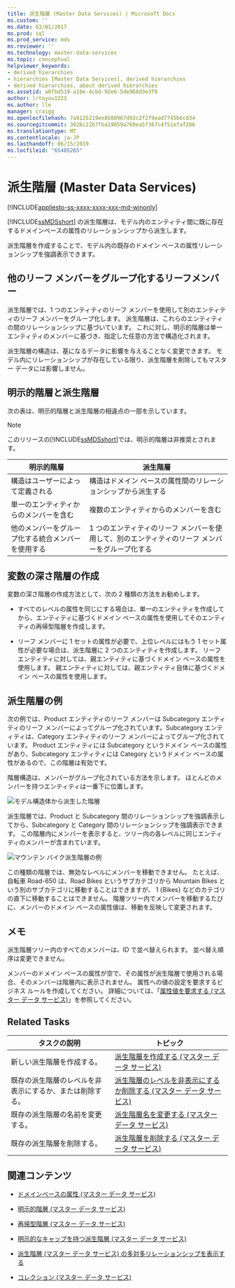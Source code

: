 ```yaml
---
title: 派生階層 (Master Data Services) | Microsoft Docs
ms.custom: ''
ms.date: 03/01/2017
ms.prod: sql
ms.prod_service: mds
ms.reviewer: ''
ms.technology: master-data-services
ms.topic: conceptual
helpviewer_keywords:
- derived hierarchies
- hierarchies [Master Data Services], derived hierarchies
- derived hierarchies, about derived hierarchies
ms.assetid: a0fbd519-a10e-4cbd-92e6-5de9b8d3e3f0
author: lrtoyou1223
ms.author: lle
manager: craigg
ms.openlocfilehash: 7a9125219ee8580967d93c2f2f9ead7745b6cd34
ms.sourcegitcommit: 3026c22b7fba19059a769ea5f367c4f51efaf286
ms.translationtype: MT
ms.contentlocale: ja-JP
ms.lasthandoff: 06/15/2019
ms.locfileid: "65485265"
---
```

# <a name="derived-hierarchies-master-data-services"></a>派生階層 (Master Data Services)

[!INCLUDE[appliesto-ss-xxxx-xxxx-xxx-md-winonly](../includes/appliesto-ss-xxxx-xxxx-xxx-md-winonly.md)]

  [!INCLUDE[ssMDSshort](../includes/ssmdsshort-md.md)] の派生階層は、モデル内のエンティティ間に既に存在するドメインベースの属性のリレーションシップから派生します。  
  
 派生階層を作成することで、モデル内の既存のドメイン ベースの属性リレーションシップを強調表示できます。  
  
## <a name="leaf-members-group-other-leaf-members"></a>他のリーフ メンバーをグループ化するリーフメンバー  
 派生階層では、1 つのエンティティのリーフ メンバーを使用して別のエンティティのリーフ メンバーをグループ化します。 派生階層は、これらのエンティティの間のリレーションシップに基づいています。 これに対し、明示的階層は単一エンティティのメンバーに基づき、指定した任意の方法で構造化されます。  
  
 派生階層の構造は、基になるデータに影響を与えることなく変更できます。 モデル内にリレーションシップが存在している限り、派生階層を削除してもマスター データには影響しません。  
  
## <a name="explicit-hierarchies-versus-derived-hierarchies"></a>明示的階層と派生階層  
 次の表は、明示的階層と派生階層の相違点の一部を示しています。  
  
> [!NOTE]  
>  このリリースの[!INCLUDE[ssMDSshort](../includes/ssmdsshort-md.md)]では、明示的階層は非推奨とされます。  
  
|明示的階層|派生階層|  
|--------------------------|-------------------------|  
|構造はユーザーによって定義される|構造はドメイン ベースの属性間のリレーションシップから派生する|  
|単一のエンティティからのメンバーを含む|複数のエンティティからのメンバーを含む|  
|他のメンバーをグループ化する統合メンバーを使用する|1 つのエンティティのリーフ メンバーを使用して、別のエンティティのリーフ メンバーをグループ化する|  
  
## <a name="creating-a-variable-depth-hierarchy"></a>変数の深さ階層の作成  
 変数の深さ階層の作成方法として、次の 2 種類の方法をお勧めします。  
  
-   すべてのレベルの属性を同じにする場合は、単一のエンティティを作成してから、エンティティに基づくドメイン ベースの属性を使用してそのエンティティの再帰型階層を作成します。  
  
-   リーフ メンバーに 1 セットの属性が必要で、上位レベルにはもう 1 セット属性が必要な場合は、派生階層に 2 つのエンティティを作成します。 リーフ エンティティに対しては、親エンティティに基づくドメイン ベースの属性を使用します。 親エンティティに対しては、親エンティティ自体に基づくドメイン ベースの属性を使用します。  
  
## <a name="derived-hierarchy-example"></a>派生階層の例  
 次の例では、Product エンティティのリーフ メンバーは Subcategory エンティティのリーフ メンバーによってグループ化されています。Subcategory エンティティは、Category エンティティのリーフ メンバーによってグループ化されています。 Product エンティティには Subcategory というドメイン ベースの属性があり、Subcategory エンティティには Category というドメイン ベースの属性があるので、この階層は有効です。  
  
 階層構造は、メンバーがグループ化されている方法を示します。 ほとんどのメンバーを持つエンティティは一番下に位置します。  
  
 ![モデル構造体から派生した階層](../master-data-services/media/mds-conc-derived-hierarchy-structure.gif "モデル構造から派生した階層")  
  
 派生階層では、Product と Subcategory 間のリレーションシップを強調表示してから、Subcategory と Category 間のリレーションシップを強調表示できます。 この階層内にメンバーを表示すると、ツリー内の各レベルに同じエンティティのメンバーが含まれています。  
  
 ![マウンテン バイク派生階層の例](../master-data-services/media/mds-conc-derived-hierarchy-example.gif "マウンテン バイク派生階層の例")  
  
 この種類の階層では、無効なレベルにメンバーを移動できません。 たとえば、自転車 Road-650 は、Road Bikes というサブカテゴリから Mountain Bikes という別のサブカテゴリに移動することはできますが、 1 {Bikes} などのカテゴリの直下に移動することはできません。 階層ツリー内でメンバーを移動するたびに、メンバーのドメイン ベースの属性値は、移動を反映して変更されます。  
  
## <a name="notes"></a>メモ  
 派生階層ツリー内のすべてのメンバーは、ID で並べ替えられます。 並べ替え順序は変更できません。  
  
 メンバーのドメイン ベースの属性が空で、その属性が派生階層で使用される場合、そのメンバーは階層内に表示されません。 属性への値の設定を要求するビジネス ルールを作成してください。 詳細については、「[属性値を要求する &#40;マスター データ サービス&#41;](../master-data-services/require-attribute-values-master-data-services.md)」を参照してください。  
  
## <a name="related-tasks"></a>Related Tasks  
  
|タスクの説明|トピック|  
|----------------------|-----------|  
|新しい派生階層を作成する。|[派生階層を作成する (マスター データ サービス)](../master-data-services/create-a-derived-hierarchy-master-data-services.md)|  
|既存の派生階層のレベルを非表示にするか、または削除する。|[派生階層のレベルを非表示にするか削除する (マスター データ サービス)](../master-data-services/hide-or-delete-levels-in-a-derived-hierarchy-master-data-services.md)|  
|既存の派生階層の名前を変更する。|[派生階層名を変更する (マスター データ サービス)](../master-data-services/change-a-derived-hierarchy-name-master-data-services.md)|  
|既存の派生階層を削除する。|[派生階層を削除する (マスター データ サービス)](../master-data-services/delete-a-derived-hierarchy-master-data-services.md)|  
  
## <a name="related-content"></a>関連コンテンツ  
  
-   [ドメインベースの属性 (マスター データ サービス)](../master-data-services/domain-based-attributes-master-data-services.md)  
  
-   [明示的階層 (マスター データ サービス)](../master-data-services/explicit-hierarchies-master-data-services.md)  
  
-   [再帰型階層 (マスター データ サービス)](../master-data-services/recursive-hierarchies-master-data-services.md)  
  
-   [明示的なキャップを持つ派生階層 (マスター データ サービス)](../master-data-services/derived-hierarchies-with-explicit-caps-master-data-services.md)  
  
-   [派生階層 (マスター データ サービス) の多対多リレーションシップを表示する](../master-data-services/show-many-to-many-relationships-in-derived-hierarchies-master-data-services.md)  
  
-   [コレクション (マスター データ サービス)](../master-data-services/collections-master-data-services.md)  
  
  
